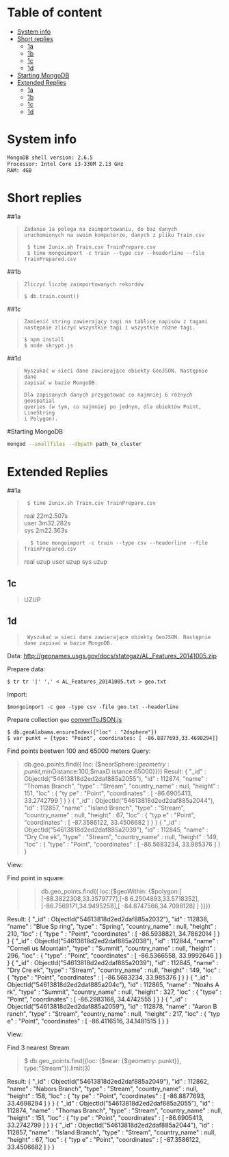 # Table of content

- [System info](#system-info)
- [Short replies](#short-replies)
	- [1a](##1a)
	- [1b](##1b)
	- [1c](##1c)
	- [1d](##1d)
- [Starting MongoDB](#Starting-MongoDB)
- [Extended Replies](#Extended-Replies)
    - [1a](##1a)
	- [1b](##1b)
	- [1c](##1c)
	- [1d](##1d)


# System info

```bash
MongoDB shell version: 2.6.5
Processor: Intel Core i3-330M 2.13 GHz
RAM: 4GB
```



# Short replies
##1a
> ```text 
> Zadanie 1a polega na zaimportowaniu, do baz danych
> uruchomionych na swoim komputerze, danych z pliku Train.csv 
> ```
> 
> ```  
>  $ time 2unix.sh Train.csv TrainPrepare.csv   
>  $ time mongoimport -c train --type csv --headerline --file TrainPrepared.csv 
> ```



##1b

> ```
> Zliczyć liczbę zaimportowanych rekordów
> ```
> ```   
> $ db.train.count()
> ```

##1c
>```
>Zamienić string zawierający tagi na tablicę napisów z tagami następnie zliczyć wszystkie tagi i wszystkie różne tagi.
>``` 
>```
> $ npm install
> $ node skrypt.js
>```

##1d

> ```
> Wyszukać w sieci dane zawierające obiekty GeoJSON. Następnie dane
> zapisać w bazie MongoDB.
> 
> Dla zapisanych danych przygotować co najmniej 6 różnych geospatial
> queries (w tym, co najmniej po jednym, dla obiektów Point, LineString
> i Polygon).
> ```


#Starting MongoDB

```bash
mongod --smallfiles --dbpath path_to_cluster
```

# Extended Replies

##1a

> ```  
>  $ time 2unix.sh Train.csv TrainPrepare.csv   
> ```
>  
>  real  22m2.507s  
>  user  3m32.282s  
>  sys   2m22.363s
>  


> ```  
>   $ time mongoimport -c train --type csv --headerline --file TrainPrepared.csv 
> ```
>  
>  real  uzup
>  user uzup
>  sys uzup
>  

## 1c

> UZUP
> 


## 1d

> ```  
>  Wyszukać w sieci dane zawierające obiekty GeoJSON. Następnie dane zapisać w bazie MongoDB.  
> ```
Data: http://geonames.usgs.gov/docs/stategaz/AL_Features_20141005.zip
>
Prepare data: 
```
$ tr tr '|' ',' < AL_Features_20141005.txt > geo.txt
```
>
Import:
```
$mongoimport -c geo -type csv -file geo.txt --headerline
```
Prepare collection ``geo`` [convertToJSON.js]()
```
$ db.geoAlabama.ensureIndex({"loc" : "2dsphere"})
$ var punkt = {type: "Point", coordinates: [ -86.8877693,33.4698294]} 
```

Find points beetwen 100 and 65000 meters
Query: 
> db.geo_points.find({ loc: {$nearSphere:{$geometry:punkt,$minDistance:100,$maxD
istance:65000}}})
Result: 
{ "_id" : ObjectId("54613818d2ed2daf885a2055"), "id" : 112874, "name" : "Thomas
Branch", "type" : "Stream", "country_name" : null, "height" : 151, "loc" : { "ty
pe" : "Point", "coordinates" : [ -86.6905413, 33.2742799 ] } }
{ "_id" : ObjectId("54613818d2ed2daf885a2044"), "id" : 112857, "name" : "Island
Branch", "type" : "Stream", "country_name" : null, "height" : 67, "loc" : { "typ
e" : "Point", "coordinates" : [ -87.3586122, 33.4506682 ] } }
{ "_id" : ObjectId("54613818d2ed2daf885a2039"), "id" : 112845, "name" : "Dry Cre
ek", "type" : "Stream", "country_name" : null, "height" : 149, "loc" : { "type"
: "Point", "coordinates" : [ -86.5683234, 33.985376 ] } }

View: []()

Find point in square:
>> db.geo_points.find({ loc:{$geoWithin: {$polygon:[ [-88.3822308,33.3579777],[-8
6.2504893,33.5718352],[-86.7569171,34.9495258],[ -84.8747566,34.7098128]  ] }}})

Result: 
{ "_id" : ObjectId("54613818d2ed2daf885a2032"), "id" : 112838, "name" : "Blue Sp
ring", "type" : "Spring", "country_name" : null, "height" : 210, "loc" : { "type
" : "Point", "coordinates" : [ -86.5938821, 34.7862014 ] } }
{ "_id" : ObjectId("54613818d2ed2daf885a2038"), "id" : 112844, "name" : "Corneli
us Mountain", "type" : "Summit", "country_name" : null, "height" : 296, "loc" :
{ "type" : "Point", "coordinates" : [ -86.5366558, 33.9992646 ] } }
{ "_id" : ObjectId("54613818d2ed2daf885a2039"), "id" : 112845, "name" : "Dry Cre
ek", "type" : "Stream", "country_name" : null, "height" : 149, "loc" : { "type"
: "Point", "coordinates" : [ -86.5683234, 33.985376 ] } }
{ "_id" : ObjectId("54613818d2ed2daf885a204c"), "id" : 112865, "name" : "Noahs A
rk", "type" : "Summit", "country_name" : null, "height" : 327, "loc" : { "type"
: "Point", "coordinates" : [ -86.2983168, 34.4742555 ] } }
{ "_id" : ObjectId("54613818d2ed2daf885a2059"), "id" : 112878, "name" : "Aaron B
ranch", "type" : "Stream", "country_name" : null, "height" : 217, "loc" : { "typ
e" : "Point", "coordinates" : [ -86.4116516, 34.1481515 ] } }

View: []()


Find 3 nearest Stream 
> $ db.geo_points.find({loc: {$near: {$geometry: punkt}}, type:"Stream"}).limit(3)

Result:
{ "_id" : ObjectId("54613818d2ed2daf885a2049"), "id" : 112862, "name" : "Nabors
Branch", "type" : "Stream", "country_name" : null, "height" : 158, "loc" : { "ty
pe" : "Point", "coordinates" : [ -86.8877693, 33.4698294 ] } }
{ "_id" : ObjectId("54613818d2ed2daf885a2055"), "id" : 112874, "name" : "Thomas
Branch", "type" : "Stream", "country_name" : null, "height" : 151, "loc" : { "ty
pe" : "Point", "coordinates" : [ -86.6905413, 33.2742799 ] } }
{ "_id" : ObjectId("54613818d2ed2daf885a2044"), "id" : 112857, "name" : "Island
Branch", "type" : "Stream", "country_name" : null, "height" : 67, "loc" : { "typ
e" : "Point", "coordinates" : [ -87.3586122, 33.4506682 ] } }





